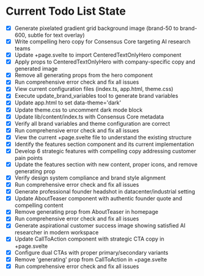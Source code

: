 <!-- DO NOT EDIT - Managed by todo_list tool -->
<!-- Updated: 2025-10-16T21:39:24.113Z -->

# Current Todo List State

- [x] Generate pixelated gradient grid background image (brand-50 to brand-600, subtle for text overlay)
- [x] Write compelling hero copy for Consensus Core targeting AI research teams
- [x] Update +page.svelte to import CenteredTextOnlyHero component
- [x] Apply props to CenteredTextOnlyHero with company-specific copy and generated image
- [x] Remove all generating props from the hero component
- [x] Run comprehensive error check and fix all issues
- [x] View current configuration files (index.ts, app.html, theme.css)
- [x] Execute update_brand_variables tool to generate brand variables
- [x] Update app.html to set data-theme='dark'
- [x] Update theme.css to uncomment dark mode block
- [x] Update lib/content/index.ts with Consensus Core metadata
- [x] Verify all brand variables and theme configuration are correct
- [x] Run comprehensive error check and fix all issues
- [x] View the current +page.svelte file to understand the existing structure
- [x] Identify the features section component and its current implementation
- [x] Develop 6 strategic features with compelling copy addressing customer pain points
- [x] Update the features section with new content, proper icons, and remove generating prop
- [x] Verify design system compliance and brand style alignment
- [x] Run comprehensive error check and fix all issues
- [x] Generate professional founder headshot in datacenter/industrial setting
- [x] Update AboutTeaser component with authentic founder quote and compelling content
- [x] Remove generating prop from AboutTeaser in homepage
- [x] Run comprehensive error check and fix all issues
- [x] Generate aspirational customer success image showing satisfied AI researcher in modern workspace
- [x] Update CallToAction component with strategic CTA copy in +page.svelte
- [x] Configure dual CTAs with proper primary/secondary variants
- [x] Remove 'generating' prop from CallToAction in +page.svelte
- [x] Run comprehensive error check and fix all issues
